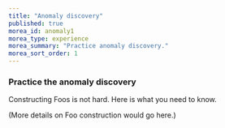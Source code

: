 ```yaml
---
title: "Anomaly discovery"
published: true
morea_id: anomaly1
morea_type: experience
morea_summary: "Practice anomaly discovery."
morea_sort_order: 1
---
```


### Practice the anomaly discovery

Constructing Foos is not hard.  Here is what you need to know.

(More details on Foo construction would go here.)
